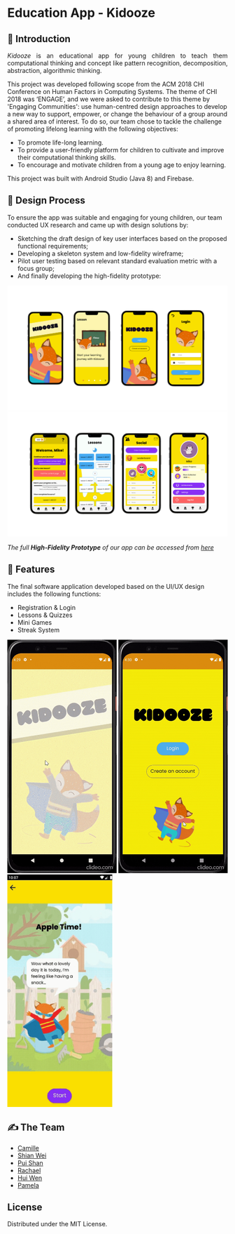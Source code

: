 # Education App - Kidooze

## 🌱 Introduction
<p align="justify">
<i>Kidooze</i> is an educational app for young children to teach them computational thinking and concept like pattern recognition, decomposition, abstraction, algorithmic thinking. 

This project was developed following scope from the ACM 2018 CHI Conference on Human Factors in Computing Systems. The theme of CHI 2018 was ‘ENGAGE’, and we were asked to contribute to this theme by 'Engaging Communities': use human-centred design approaches to develop a new way to support, empower, or change the behaviour of a group around a shared area of interest. To do so, our team chose to tackle the challenge of promoting lifelong learning with the following objectives:

- To promote life-long learning.
- To provide a user-friendly platform for children to cultivate and improve their computational thinking skills.
- To encourage and motivate children from a young age to enjoy learning.
</p>

This project was built with Android Studio (Java 8) and Firebase.

## 🍭 Design Process
To ensure the app was suitable and engaging for young children, our team conducted UX research and came up with design solutions by:
- Sketching the draft design of key user interfaces based on the proposed functional requirements;
- Developing a skeleton system and low-fidelity wireframe;
- Pilot user testing based on relevant standard evaluation metric with a focus group;
- And finally developing the high-fidelity prototype:

![Figma Prototype](/screenshots/figma.png)
![Figma Prototype](/screenshots/figma_2.png)

*The full <b>High-Fidelity Prototype</b> of our app can be accessed from [here](https://www.figma.com/proto/W1oq9er5jz3lZyLY83wMTh/EduApp---Kidooze?node-id=253-104&scaling=scale-down&page-id=1%3A10&starting-point-node-id=38%3A8&show-proto-sidebar=1)*

## 📌 Features
The final software application developed based on the UI/UX design includes the following functions:
- Registration & Login
- Lessons & Quizzes 
- Mini Games
- Streak System

<img src="/screenshots/splashscreen.gif" width="250"/> <img src="/screenshots/login.gif" width="250"/>
<img src="/screenshots/lessons.gif" height="530"/>

## ✍ The Team

- [Camille](https://github.com/camillecamillecamillee)
- [Shian Wei](https://github.com/LiewShianWei)
- [Pui Shan](https://github.com/shan-liory)
- [Rachael](https://github.com/rmk525)
- [Hui Wen](https://github.com/hwen01)
- [Pamela](https://github.com/pamela-khoo)

## License
Distributed under the MIT License. 

